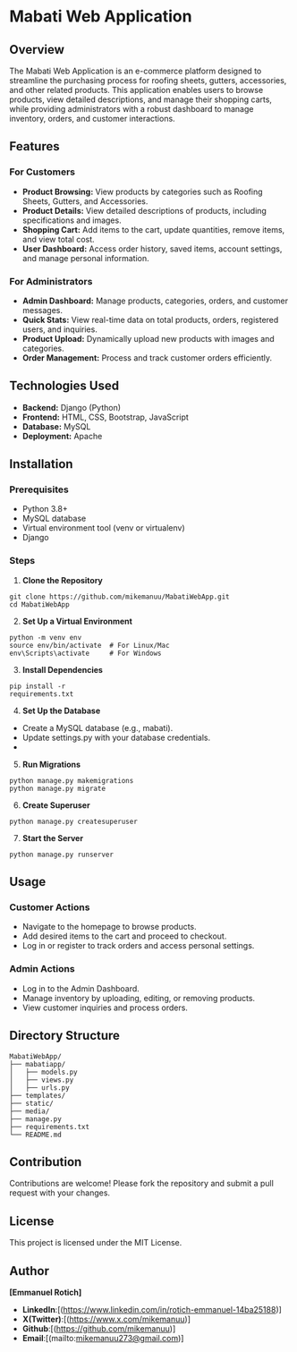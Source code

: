 # Mabati Web Application
## Overview
The Mabati Web Application is an e-commerce platform designed to streamline the purchasing process for roofing sheets, gutters, accessories, and other related products. This application enables users to browse products, view detailed descriptions, and manage their shopping carts, while providing administrators with a robust dashboard to manage inventory, orders, and customer interactions.

## Features
### For Customers
- **Product Browsing:** View products by categories such as Roofing Sheets, Gutters, and Accessories.
- **Product Details:** View detailed descriptions of products, including specifications and images.
- **Shopping Cart:** Add items to the cart, update quantities, remove items, and view total cost.
- **User Dashboard:** Access order history, saved items, account settings, and manage personal information.
### For Administrators
- **Admin Dashboard:** Manage products, categories, orders, and customer messages.
- **Quick Stats:** View real-time data on total products, orders, registered users, and inquiries.
- **Product Upload:** Dynamically upload new products with images and categories.
- **Order Management:** Process and track customer orders efficiently.
## Technologies Used
- **Backend:** Django (Python)
- **Frontend:** HTML, CSS, Bootstrap, JavaScript
- **Database:** MySQL
- **Deployment:** Apache
## Installation
### Prerequisites
- Python 3.8+
- MySQL database
- Virtual environment tool (venv or virtualenv)
- Django
### Steps
1. **Clone the Repository**
```
git clone https://github.com/mikemanuu/MabatiWebApp.git  
cd MabatiWebApp
``` 
2. **Set Up a Virtual Environment**
```
python -m venv env  
source env/bin/activate  # For Linux/Mac  
env\Scripts\activate     # For Windows  
```

3. **Install Dependencies**
```
pip install -r 
requirements.txt  
```
4. **Set Up the Database**
- Create a MySQL database (e.g., mabati).
- Update settings.py with your database credentials.
- 
5. **Run Migrations**
```
python manage.py makemigrations  
python manage.py migrate  
```
6. **Create Superuser**
```
python manage.py createsuperuser 
``` 
7. **Start the Server**
```
python manage.py runserver  
```
## Usage
### Customer Actions
- Navigate to the homepage to browse products.
- Add desired items to the cart and proceed to checkout.
- Log in or register to track orders and access personal settings.
### Admin Actions
- Log in to the Admin Dashboard.
- Manage inventory by uploading, editing, or removing products.
- View customer inquiries and process orders.
## Directory Structure
```
MabatiWebApp/  
├── mabatiapp/          
│   ├── models.py        
│   ├── views.py      
│   ├── urls.py         
├── templates/     
├── static/        
├── media/        
├── manage.py         
├── requirements.txt    
└── README.md          
```
## Contribution
Contributions are welcome! Please fork the repository and submit a pull request with your changes.

## License
This project is licensed under the MIT License.

## Author
**[Emmanuel Rotich]**
- **LinkedIn**:[(https://www.linkedin.com/in/rotich-emmanuel-14ba25188)]
- **X(Twitter)**:[(https://www.x.com/mikemanuu)]
- **Github**:[(https://github.com/mikemanuu)]
- **Email**:[(mailto:mikemanuu273@gmail.com)]










